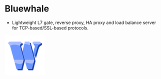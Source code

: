 # Bluewhale

* Lightweight L7 gate, reverse proxy, HA proxy and load balance server for TCP-based/SSL-based protocols.

![bluewhale](https://raw.githubusercontent.com/uplusware/bluewhale/master/doc/bluewhale.png)
